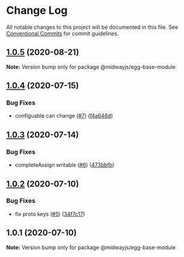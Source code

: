 # Change Log

All notable changes to this project will be documented in this file.
See [Conventional Commits](https://conventionalcommits.org) for commit guidelines.

## [1.0.5](https://github.com/midwayjs/midway-component/compare/@midwayjs/egg-base-module@1.0.4...@midwayjs/egg-base-module@1.0.5) (2020-08-21)

**Note:** Version bump only for package @midwayjs/egg-base-module





## [1.0.4](https://github.com/midwayjs/midway-component/compare/@midwayjs/egg-base-module@1.0.3...@midwayjs/egg-base-module@1.0.4) (2020-07-15)


### Bug Fixes

* configuable can change ([#7](https://github.com/midwayjs/midway-component/issues/7)) ([f4a646d](https://github.com/midwayjs/midway-component/commit/f4a646d5862f9703ab75524b14d77028a5a22f5c))





## [1.0.3](https://github.com/midwayjs/midway-component/compare/@midwayjs/egg-base-module@1.0.2...@midwayjs/egg-base-module@1.0.3) (2020-07-14)


### Bug Fixes

*  completeAssign writable ([#6](https://github.com/midwayjs/midway-component/issues/6)) ([473bbfb](https://github.com/midwayjs/midway-component/commit/473bbfb2218141065ebe51acb18acb815146d613))





## [1.0.2](https://github.com/midwayjs/midway-component/compare/@midwayjs/egg-base-module@1.0.1...@midwayjs/egg-base-module@1.0.2) (2020-07-10)


### Bug Fixes

* fix proto keys ([#5](https://github.com/midwayjs/midway-component/issues/5)) ([34f7c17](https://github.com/midwayjs/midway-component/commit/34f7c17ea2e86d6b896b1080dea7d576301fbb67))





## 1.0.1 (2020-07-10)

**Note:** Version bump only for package @midwayjs/egg-base-module
